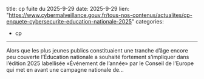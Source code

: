  
title: cp fuite du 2025-9-29
date: 2025-9-29
lien: "https://www.cybermalveillance.gouv.fr/tous-nos-contenus/actualites/cp-enquete-cybersecurite-education-nationale-2025"
categories:
  - cp
---

Alors que les plus jeunes publics constituaient une tranche d’âge encore peu couverte
l’Éducation nationale a souhaité fortement s’impliquer dans l’édition 2025
labellisée «Événement de l’année» par le Conseil de l’Europe
qui met en avant une campagne nationale de…

